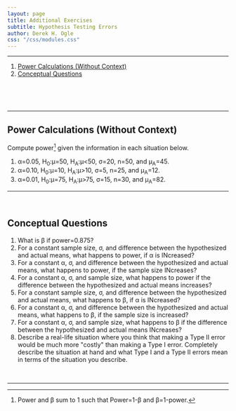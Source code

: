 ```yaml
---
layout: page
title: Additional Exercises
subtitle: Hypothesis Testing Errors
author: Derek H. Ogle
css: "/css/modules.css"
---
```


----

1. [Power Calculations (Without Context)](#power-calculations-without-context)
1. [Conceptual Questions](#conceptual-questions)

&nbsp;

&nbsp;

----


## Power Calculations (Without Context)
Compute power[^powerbeta] given the information in each situation below. 
1. &alpha;=0.05, H<sub>0</sub>:&mu;=50, H<sub>A</sub>:&mu;<50, &sigma;=20, n=50, and &mu;<sub>A</sub>=45.
1. &alpha;=0.10, H<sub>0</sub>:&mu;=10, H<sub>A</sub>:&mu;>10, &sigma;=5, n=25, and &mu;<sub>A</sub>=12.
1. &alpha;=0.01, H<sub>0</sub>:&mu;=75, H<sub>A</sub>:&mu;>75, &sigma;=15, n=30, and &mu;<sub>A</sub>=82.

----

&nbsp;

## Conceptual Questions

1. What is &beta; if power=0.875?
1. For a constant sample size, &sigma;, and difference between the hypothesized and actual means, what happens to power, if &alpha; is INcreased?
1. For a constant &alpha;, &sigma;, and difference between the hypothesized and actual means, what happens to power, if the sample size INcreases?
1. For a constant &alpha;, &sigma;, and sample size, what happens to power if the difference between the hypothesized and actual means increases?
1. For a constant sample size, &sigma;, and difference between the hypothesized and actual means, what happens to &beta;, if &alpha; is INcreased?
1. For a constant &alpha;, &sigma;, and difference between the hypothesized and actual means, what happens to &beta;, if the sample size is increased?
1. For a constant &alpha;, &sigma;, and sample size, what happens to &beta; if the difference between the hypothesized and actual means INcreases?
1. Describe a real-life situation where you think that making a Type II error would be much more "costly" than making a Type I error. Completely describe the situation at hand and what Type I and a Type II errors mean in terms of the situation you describe.

&nbsp;

----

[^powerbeta]: Power and &beta; sum to 1 such that Power=1-&beta; and &beta;=1-power.
